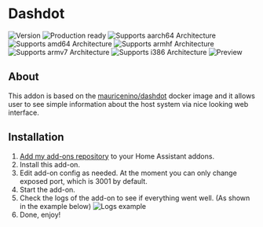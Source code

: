 # Dashdot
![Version][version]
![Production ready][production-ready]
![Supports aarch64 Architecture][aarch64-shield]
![Supports amd64 Architecture][amd64-shield]
![Supports armhf Architecture][armhf-shield]
![Supports armv7 Architecture][armv7-shield]
![Supports i386 Architecture][i386-shield]
![Preview][preview]

## About
This addon is based on the [mauricenino/dashdot](https://hub.docker.com/r/mauricenino/dashdot) docker image and it allows user to see simple information about the host system via nice looking web interface.

## Installation
1. [Add my add-ons repository][repository] to your Home Assistant addons.
1. Install this add-on.
1. Edit add-on config as needed. At the moment you can only change exposed port, which is 3001 by default.
1. Start the add-on.
1. Check the logs of the add-on to see if everything went well. (As shown in the example below)
![Logs example](https://github.com/user-attachments/assets/2b6b83da-b986-4c12-b513-d93d3d1874a7)
1. Done, enjoy!

<!--
Assets
-->

[aarch64-shield]: https://img.shields.io/badge/aarch64-yes-green.svg
[amd64-shield]: https://img.shields.io/badge/amd64-yes-green.svg
[armhf-shield]: https://img.shields.io/badge/armhf-yes-green.svg
[armv7-shield]: https://img.shields.io/badge/armv7-yes-green.svg
[i386-shield]: https://img.shields.io/badge/i386-yes-green.svg

[version]: https://img.shields.io/badge/Version-0.0.2-orange.svg
[production-ready]: https://img.shields.io/badge/Production%20ready-yes-green.svg

[repository]: https://my.home-assistant.io/redirect/supervisor_add_addon_repository/?repository_url=https://github.com/Ondra9071/hassio-addons
[preview]: https://i.imgur.com/itC9dCY.png
